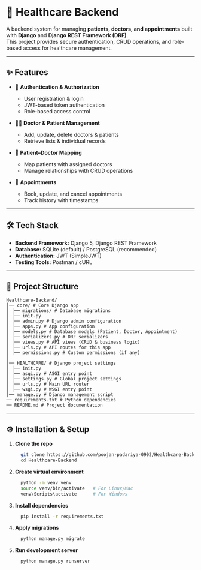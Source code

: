 # 🏥 Healthcare Backend

A backend system for managing **patients, doctors, and appointments** built with **Django** and **Django REST Framework (DRF)**.  
This project provides secure authentication, CRUD operations, and role-based access for healthcare management.

---

## ✨ Features

- 👤 **Authentication & Authorization**
  - User registration & login
  - JWT-based token authentication
  - Role-based access control

- 🧑‍⚕️ **Doctor & Patient Management**
  - Add, update, delete doctors & patients
  - Retrieve lists & individual records

- 🔗 **Patient–Doctor Mapping**
  - Map patients with assigned doctors
  - Manage relationships with CRUD operations

- 📅 **Appointments**
  - Book, update, and cancel appointments
  - Track history with timestamps

---

## 🛠️ Tech Stack

- **Backend Framework:** Django 5, Django REST Framework  
- **Database:** SQLite (default) / PostgreSQL (recommended)  
- **Authentication:** JWT (SimpleJWT)  
- **Testing Tools:** Postman / cURL  

---

## 📂 Project Structure

```
Healthcare-Backend/
│── core/ # Core Django app
│ │── migrations/ # Database migrations
│ │── init.py
│ │── admin.py # Django admin configuration
│ │── apps.py # App configuration
│ │── models.py # Database models (Patient, Doctor, Appointment)
│ │── serializers.py # DRF serializers
│ │── views.py # API views (CRUD & business logic)
│ │── urls.py # API routes for this app
│ │── permissions.py # Custom permissions (if any)
│
│── HEALTHCARE/ # Django project settings
│ │── init.py
│ │── asgi.py # ASGI entry point
│ │── settings.py # Global project settings
│ │── urls.py # Main URL router
│ │── wsgi.py # WSGI entry point
│── manage.py # Django management script
── requirements.txt # Python dependencies
── README.md # Project documentation
```

---

## ⚙️ Installation & Setup

1. **Clone the repo**
   ```bash
     git clone https://github.com/poojan-padariya-0902/Healthcare-Backend.git
     cd Healthcare-Backend
   ```

2. **Create virtual environment**
   ```bash
     python -m venv venv
     source venv/bin/activate   # For Linux/Mac
     venv\Scripts\activate      # For Windows

3. **Install dependencies**
   ```bash
     pip install -r requirements.txt

4. **Apply migrations**
   ```bash
     python manage.py migrate
   
5. **Run development server**
   ```bash
     python manage.py runserver
